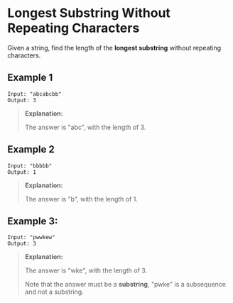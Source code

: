 # Longest Substring Without Repeating Characters

Given a string, find the length of the **longest substring** without repeating characters.

## Example 1

```
Input: "abcabcbb"
Output: 3
```

> **Explanation:**
>
> The answer is "abc", with the length of 3.

## Example 2

```
Input: "bbbbb"
Output: 1
```

> **Explanation:**
>
> The answer is "b", with the length of 1.

## Example 3:

```
Input: "pwwkew"
Output: 3
```

> **Explanation:**
>
> The answer is "wke", with the length of 3.
>
> Note that the answer must be a **substring**, "pwke" is a subsequence and not a substring.
